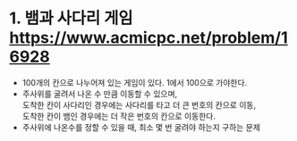 # 1. 뱀과 사다리 게임 https://www.acmicpc.net/problem/16928   
   
* 100개의 칸으로 나누어져 있는 게임이 있다. 1에서 100으로 가야한다.         
* 주사위를 굴려서 나온 수 만큼 이동할 수 있으며,       
도착한 칸이 사다리인 경우에는 사다리를 타고 더 큰 번호의 칸으로 이동,       
도착한 칸이 뱀인 경우에는 더 작은 번호의 칸으로 이동한다.          
* 주사위에 나온수를 정할 수 있을 때, 최소 몇 번 굴려야 하는지 구하는 문제         


```c++
```
